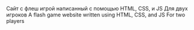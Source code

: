 Сайт с флеш игрой написанный с помощью HTML, CSS, и JS
Для двух игроков 
A flash game website written using HTML, CSS, and JS
For two players
